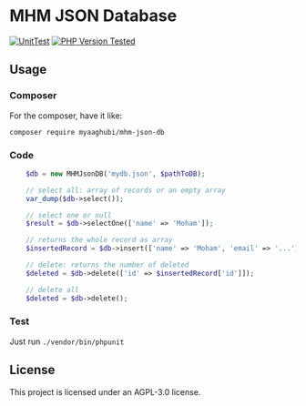 # MHM JSON Database
[![UnitTest](https://github.com/myaaghubi/mhm-json-db/actions/workflows/php.yml/badge.svg?branch=main)](https://github.com/myaaghubi/mhm-json-db/actions/workflows/php.yml) 
[![PHP Version Tested](https://img.shields.io/badge/PHP-8.4-blue)](https://img.shields.io/badge/PHP-8.4-blue)

## Usage

### Composer

For the composer, have it like:

```shell
composer require myaaghubi/mhm-json-db
```

### Code

```php
    $db = new MHMJsonDB('mydb.json', $pathToDB);

    // select all: array of records or an empty array
    var_dump($db->select());

    // select one or null
    $result = $db->selectOne(['name' => 'Moham']);

    // returns the whole record as array
    $insertedRecord = $db->insert(['name' => 'Moham', 'email' => '...']);

    // delete: returns the number of deleted
    $deleted = $db->delete(['id' => $insertedRecord['id']]);

    // delete all
    $deleted = $db->delete();
```

### Test

Just run
`./vendor/bin/phpunit`

## License

This project is licensed under an AGPL-3.0 license.
